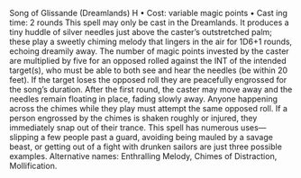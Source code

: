 Song of Glissande (Dreamlands) H
• Cost:  variable magic points
•
 Cast
ing time: 2 rounds
This spell may only be cast in the Dreamlands. It produces 
a tiny huddle of silver needles just above the caster’s 
outstretched palm; these play a sweetly chiming melody 
that lingers in the air for 1D6+1 rounds, echoing dreamily 
away. The number of magic points invested by the caster 
are multiplied by five for an opposed rolled against the 
INT of the intended target(s), who must be able to both 
see and hear the needles (be within 20 feet). If the target 
loses the opposed roll they are peacefully engrossed for 
the song’s duration. After the first round, the caster may move away and the needles remain floating in place, fading 
slowly away. Anyone happening across the chimes while 
they play must attempt the same opposed roll. If a person 
engrossed by the chimes is shaken roughly or injured, they immediately snap out of their trance. This spell 
has numerous uses—slipping a few people past a guard, 
avoiding being mauled by a savage beast, or getting out of a 
fight with drunken sailors are just three possible examples.
Alternative names: Enthralling Melody, Chimes of 
Distraction, Mollification.
 
